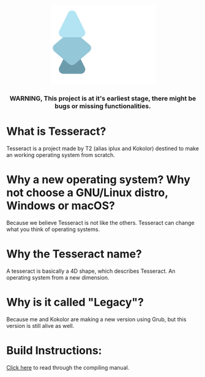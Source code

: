 <p align="center">
    <img src="Logo.png" alt="Logo" width="275"/>
</p>

<h3 align="center"><strong>WARNING, This project is at it's earliest stage, there might be bugs or missing functionalities.</strong></h3>

# What is Tesseract?
Tesseract is a project made by T2 (alias iplux and Kokolor) destined to make an working operating system from scratch.

# Why a new operating system? Why not choose a GNU/Linux distro, Windows or macOS?
Because we believe Tesseract is not like the others. Tesseract can change what you think of operating systems.

# Why the Tesseract name?
A tesseract is basically a 4D shape, which describes Tesseract. An operating system from a new dimension.

# Why is it called "Legacy"?
Because me and Kokolor are making a new version using Grub, but this version is still alive as well.

# Build Instructions: 
[Click here](/Documentation/BUILD.md) to read through the compiling manual.
